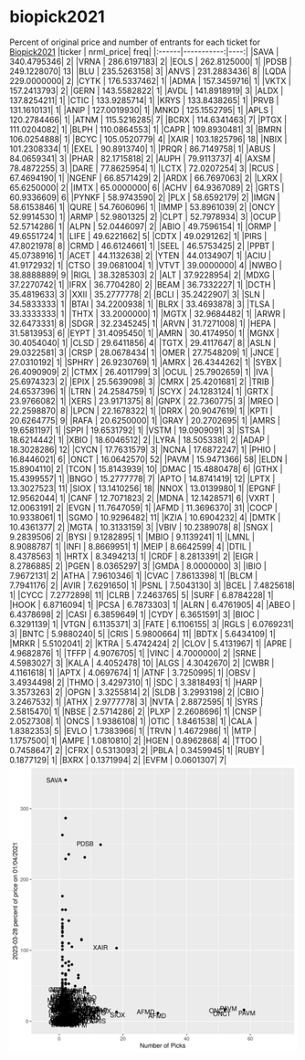 # biopick2021
Percent of original price and number of entrants for each ticket for [Biopick2021](https://twitter.com/hashtag/Biopick2021)
|ticker |  nrml_price| freq|
|:------|-----------:|----:|
|SAVA   | 340.4795346|    2|
|VRNA   | 286.6197183|    2|
|EOLS   | 262.8125000|    1|
|PDSB   | 249.1228070|   13|
|BLU    | 235.5263158|    3|
|ANVS   | 231.2883436|    8|
|LQDA   | 229.0000000|    2|
|CYTK   | 176.5337462|    1|
|ADMA   | 157.3459716|    1|
|VKTX   | 157.2413793|    2|
|GERN   | 143.5582822|    1|
|AVDL   | 141.8918919|    3|
|ALDX   | 137.8254211|    1|
|CTIC   | 133.9285714|    1|
|KRYS   | 133.8438265|    1|
|PRVB   | 131.1610131|    1|
|ANIP   | 127.0019930|    1|
|MNKD   | 125.1552795|    1|
|APLS   | 120.2784466|    1|
|ATNM   | 115.5216285|    7|
|BCRX   | 114.6341463|    7|
|PTGX   | 111.0204082|    1|
|BLPH   | 110.0864553|    1|
|CAPR   | 109.8930481|    3|
|BMRN   | 106.0254888|    1|
|BCYC   | 105.0520779|    4|
|XAIR   | 103.1825796|   18|
|NBIX   | 101.2308334|    1|
|EXEL   |  90.8913740|    1|
|PRQR   |  86.7149758|    1|
|ABUS   |  84.0659341|    3|
|PHAR   |  82.1715818|    2|
|AUPH   |  79.9113737|    4|
|AXSM   |  78.4872255|    3|
|DARE   |  77.8625954|    1|
|LCTX   |  72.0207254|    3|
|RCUS   |  67.4694190|    1|
|NGENF  |  66.8571429|    2|
|ARDX   |  66.7697063|    2|
|LXRX   |  65.6250000|    2|
|IMTX   |  65.0000000|    6|
|ACHV   |  64.9367089|    2|
|GRTS   |  60.9336609|    6|
|PYNKF  |  58.9743590|    2|
|PLX    |  58.6592179|    2|
|IMGN   |  58.6153846|    1|
|QURE   |  54.7606096|    1|
|IMMP   |  53.8961039|    2|
|ONCY   |  52.9914530|    1|
|ARMP   |  52.9801325|    2|
|CLPT   |  52.7978934|    3|
|OCUP   |  52.5714286|    1|
|ALPN   |  52.0446097|    2|
|ABIO   |  49.7596154|    1|
|ORMP   |  49.6551724|    1|
|LIFE   |  49.6221662|    5|
|CDTX   |  49.0291262|    1|
|PIRS   |  47.8021978|    8|
|CRMD   |  46.6124661|    1|
|SEEL   |  46.5753425|    2|
|PPBT   |  45.0738916|    1|
|ACET   |  44.1132638|    2|
|YTEN   |  44.0134907|    1|
|ACIU   |  41.9172932|    1|
|CTSO   |  39.0681004|    1|
|VTVT   |  39.0000000|    4|
|NWBO   |  38.8888889|    9|
|RIGL   |  38.3285303|    2|
|ALT    |  37.9228954|    2|
|MDXG   |  37.2270742|    1|
|IFRX   |  36.7704280|    2|
|BEAM   |  36.7332227|    1|
|DCTH   |  35.4819633|    3|
|XXII   |  35.2777778|    2|
|BCLI   |  35.2422907|    3|
|SLN    |  34.5833333|    1|
|BTAI   |  34.2200938|    1|
|BLRX   |  33.4693878|    3|
|TLSA   |  33.3333333|    1|
|THTX   |  33.2000000|    1|
|MGTX   |  32.9684482|    1|
|ARWR   |  32.6473331|    8|
|SDGR   |  32.2345245|    1|
|ARVN   |  31.7271008|    1|
|HEPA   |  31.5813953|    6|
|EYPT   |  31.4095450|    1|
|AMRN   |  30.4174950|    1|
|MGNX   |  30.4054040|    1|
|CLSD   |  29.6411856|    4|
|TGTX   |  29.4117647|    8|
|ASLN   |  29.0322581|    3|
|CRSP   |  28.0678434|    1|
|OMER   |  27.7548209|    1|
|JNCE   |  27.0310192|    1|
|SPHRY  |  26.9230769|    1|
|AMRX   |  26.4344262|    1|
|SYBX   |  26.4090909|    2|
|CTMX   |  26.4011799|    3|
|OCUL   |  25.7902659|    1|
|IVA    |  25.6974323|    2|
|EPIX   |  25.5639098|    3|
|CMRX   |  25.4201681|    2|
|TRIB   |  24.6537396|    1|
|LTRN   |  24.2584759|    1|
|SCYX   |  24.1283124|    1|
|GRTX   |  23.9766082|    1|
|XERS   |  23.9171375|    8|
|GNPX   |  22.7360775|    3|
|MREO   |  22.2598870|    8|
|LPCN   |  22.1678322|    1|
|DRRX   |  20.9047619|    1|
|KPTI   |  20.6264775|    9|
|RAFA   |  20.6250000|    1|
|GRAY   |  20.2702695|    1|
|AMRS   |  19.6581197|    1|
|SPPI   |  19.6531792|    1|
|VSTM   |  19.0909091|    3|
|STSA   |  18.6214442|    1|
|XBIO   |  18.6046512|    2|
|LYRA   |  18.5053381|    2|
|ADAP   |  18.3028286|   12|
|CYCN   |  17.7631579|    3|
|NCNA   |  17.6872247|    1|
|PHIO   |  16.8446021|    6|
|ONCT   |  16.0642570|   52|
|PAVM   |  15.9471366|   58|
|ELDN   |  15.8904110|    2|
|TCON   |  15.8143939|   10|
|DMAC   |  15.4880478|    6|
|GTHX   |  15.4399557|    1|
|BNGO   |  15.2777778|    7|
|APTO   |  14.8741419|   12|
|LPTX   |  13.3027523|   11|
|SIOX   |  13.1410256|   18|
|NNOX   |  13.0139980|    1|
|EPGNF  |  12.9562044|    1|
|CANF   |  12.7071823|    2|
|MDNA   |  12.1428571|    6|
|VXRT   |  12.0063191|    2|
|EVGN   |  11.7647059|    1|
|AFMD   |  11.3696370|   31|
|COCP   |  10.9338061|    1|
|SGMO   |  10.9296482|   11|
|KZIA   |  10.6904232|    4|
|DMTK   |  10.4361377|    2|
|MGTA   |  10.3133159|    3|
|VBIV   |  10.2389078|    8|
|SNGX   |   9.2839506|    2|
|BYSI   |   9.1282895|    1|
|MBIO   |   9.1139241|    1|
|LMNL   |   8.9088787|    1|
|INFI   |   8.8669951|    1|
|MEIP   |   8.6642599|    4|
|DTIL   |   8.4378563|    1|
|HRTX   |   8.3494213|    1|
|CRDF   |   8.2813391|    2|
|EIGR   |   8.2786885|    2|
|PGEN   |   8.0365297|    3|
|GMDA   |   8.0000000|    3|
|IBIO   |   7.9672131|    2|
|ATHA   |   7.9610346|    1|
|CVAC   |   7.8613398|    1|
|BLCM   |   7.7941176|    2|
|AVIR   |   7.6291650|    1|
|PSNL   |   7.5043130|    3|
|BCEL   |   7.4825618|    1|
|CYCC   |   7.2772898|   11|
|CLRB   |   7.2463765|    5|
|SURF   |   6.8784228|    1|
|HOOK   |   6.8716094|    1|
|PCSA   |   6.7873303|    1|
|ALRN   |   6.4761905|    4|
|ABEO   |   6.4378698|    2|
|CASI   |   6.3859649|    1|
|CYDY   |   6.3651591|    3|
|BIOC   |   6.3291139|    1|
|VTGN   |   6.1135371|    3|
|FATE   |   6.1106155|    3|
|RGLS   |   6.0769231|    3|
|BNTC   |   5.9880240|    5|
|CRIS   |   5.9800664|   11|
|BDTX   |   5.6434109|    1|
|MRKR   |   5.5102041|    2|
|KTRA   |   5.4742424|    2|
|CLOV   |   5.4131967|    1|
|APRE   |   4.9682876|    1|
|TFFP   |   4.9076705|    1|
|VINC   |   4.7000000|    2|
|SRNE   |   4.5983027|    3|
|KALA   |   4.4052478|   10|
|ALGS   |   4.3042670|    2|
|CWBR   |   4.1161618|    1|
|APTX   |   4.0697674|    1|
|ATNF   |   3.7250995|    1|
|OBSV   |   3.4934498|    2|
|THMO   |   3.4297310|    1|
|SDC    |   3.3818493|    1|
|HARP   |   3.3573263|    2|
|OPGN   |   3.3255814|    2|
|SLDB   |   3.2993198|    2|
|CBIO   |   3.2467532|    1|
|ATHX   |   2.9777778|    3|
|NVTA   |   2.8872595|    1|
|SYRS   |   2.5815470|    1|
|NBSE   |   2.5714286|    2|
|PLXP   |   2.2608696|    1|
|CNSP   |   2.0527308|    1|
|ONCS   |   1.9386108|    1|
|OTIC   |   1.8461538|    1|
|CALA   |   1.8382353|    5|
|EVLO   |   1.7383966|    1|
|TRVN   |   1.4672986|    1|
|MTP    |   1.1757500|    1|
|AMPE   |   1.0810810|    2|
|HGEN   |   0.8962868|    4|
|TTOO   |   0.7458647|    2|
|CFRX   |   0.5313093|    2|
|PBLA   |   0.3459945|    1|
|RUBY   |   0.1877129|    1|
|BXRX   |   0.1371994|    2|
|EVFM   |   0.0601307|    7|
![retvspicks](biopicks.png?raw=true)
